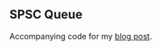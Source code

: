 ## SPSC Queue

Accompanying code for my [blog post](https://thealexcons.github.io/spsc-queue/index.html).
